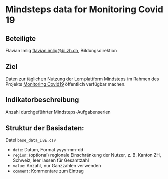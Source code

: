 # Mindsteps data for Monitoring Covid 19

## Beteiligte

Flavian Imlig <flavian.imlig@bi.zh.ch>, Bildungsdirektion

## Ziel

Daten zur täglichen Nutzung der Lernplattform [Mindsteps](https://www.mindsteps.ch/) im Rahmen des Projekts [Monitoring Covid19](https://github.com/statistikZH/monitoring_covid19) öffentlich verfügbar machen.

## Indikatorbeschreibung

Anzahl durchgeführter Mindsteps-Aufgabenserien

## Struktur der Basisdaten:

Datei `base_data_IBE.csv`

* `date`: Datum, Format yyyy-mm-dd
* `region`: (optional) regionale Einschränkung der Nutzer, z. B. Kanton ZH, Schweiz, leer lassen für Gesamtzahl
* `value`: Anzahl, nur Ganzzahlen verwenden
* `comment`: Kommentare zum Eintrag
